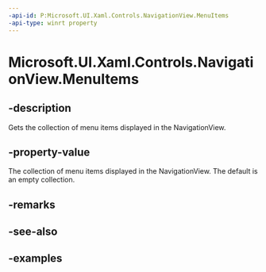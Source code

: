 ```yaml
---
-api-id: P:Microsoft.UI.Xaml.Controls.NavigationView.MenuItems
-api-type: winrt property
---
```

<!-- Property syntax.
public IVector<object> MenuItems { get; }
-->

# Microsoft.UI.Xaml.Controls.NavigationView.MenuItems

## -description

Gets the collection of menu items displayed in the NavigationView.

## -property-value

The collection of menu items displayed in the NavigationView. The default is an empty collection.

## -remarks

## -see-also

## -examples
